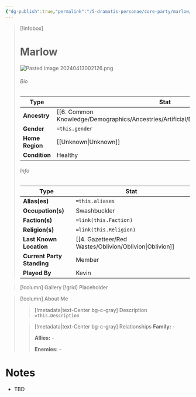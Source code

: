 ```yaml
---
{"dg-publish":true,"permalink":"/5-dramatis-personae/core-party/marlow/","noteIcon":""}
---
```



> [!infobox]
> # Marlow
> ![Pasted image 20240413002126.png](/img/user/x.%20Assets/Attachments/Pasted%20image%2020240413002126.png)
> ###### Bio
> Type |  Stat |
> ---|---|
> **Ancestry** | [[6. Common Knowledge/Demographics/Ancestries/Artificial/Doppelganger\|Doppelganger]] |
> **Gender** | `=this.gender` |
> **Home Region** | [[Unknown\|Unknown]] |
> **Condition** | Healthy |
> ###### Info
> Type |  Stat |
> ---|---|
> **Alias(es)** | `=this.aliases` |
> **Occupation(s)** | Swashbuckler |
> **Faction(s)** | `=link(this.Faction)` |
> **Religion(s)** | `=link(this.Religion)` |
> **Last Known Location** | [[4. Gazetteer/Red Wastes/Oblivion/Oblivion\|Oblivion]] |
> **Current Party Standing** | Member |
 > **Played By** | Kevin |

> [!column] Gallery 
> [!grid] 
> Placeholder

> [!column] About Me
>> [!metadata|text-Center bg-c-gray] Description
>> `=this.Description`
>
>> [!metadata|text-Center bg-c-gray] Relationships
>> **Family:** -
>>
>> **Allies:** -
>>
>> **Enemies:** -

# Notes

- TBD

